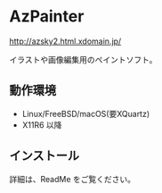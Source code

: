# AzPainter

http://azsky2.html.xdomain.jp/

イラストや画像編集用のペイントソフト。

## 動作環境

- Linux/FreeBSD/macOS(要XQuartz)
- X11R6 以降

## インストール

詳細は、ReadMe をご覧ください。
